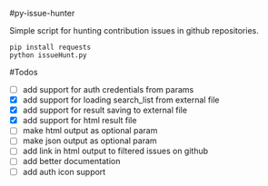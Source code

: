 #py-issue-hunter

Simple script for hunting contribution issues in github repositories.

```
pip install requests
python issueHunt.py
```

#Todos

- [ ] add support for auth credentials from params
- [x] add support for loading search_list from external file
- [x] add support for result saving to external file
- [x] add support for html result file
- [ ] make html output as optional param
- [ ] make json output as optional param
- [ ] add link in html output to filtered issues on github
- [ ] add better documentation 
- [ ] add auth icon support